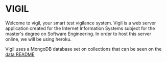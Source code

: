 # VIGIL

Welcome to vigil, your smart test vigilance system.
Vigil is a web server application created for the Internet Information Systems subject for the master's degree on Software Engineering.
In order to host this server online, we will be using heroku.

Vigil uses a MongoDB database set on collections that can be seen on the [data README](./src/Data/README.md)
